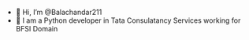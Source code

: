- 👋 Hi, I’m @Balachandar211
- 👀 I am a Python developer in Tata Consulatancy Services working for BFSI Domain

<!---
Balachandar211/Balachandar211 is a ✨ special ✨ repository because its `README.md` (this file) appears on your GitHub profile.
You can click the Preview link to take a look at your changes.
--->
